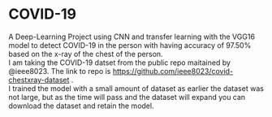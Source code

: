 # COVID-19
A Deep-Learning Project using CNN and transfer learning with the VGG16 model to detect COVID-19 in the person with having accuracy of 97.50% based on the x-ray of the chest of the person. <br/>
I am taking the COVID-19 datset from the public repo maitained by @ieee8023. The link to repo is https://github.com/ieee8023/covid-chestxray-dataset .
<br/>
I trained the model with a small amount of dataset as earlier the dataset was not large, but as the time will pass and the dataset will expand you can download the dataset and retain the model. 
